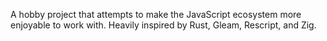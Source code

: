 A hobby project that attempts to make the JavaScript ecosystem more enjoyable to work with.
Heavily inspired by Rust, Gleam, Rescript, and Zig.
